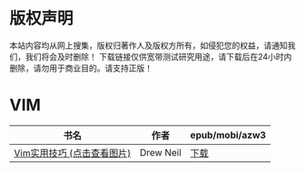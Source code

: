 # 版权声明

本站内容均从网上搜集，版权归著作人及版权方所有，如侵犯您的权益，请通知我们，我们将会及时删除！ 下载链接仅供宽带测试研究用途，请下载后在24小时内删除，请勿用于商业目的。请支持正版！

# VIM

| 书名 | 作者 | epub/mobi/azw3 |
| --- | --- | --- |
| [Vim实用技巧 (点击查看图片)](https://www.dushupai.com/attachment/2024/06/04/ec4aa15484271f23.jpg) | Drew Neil | [下载](https://url89.ctfile.com/f/31084289-1357020997-2ff693?p=8866) |
